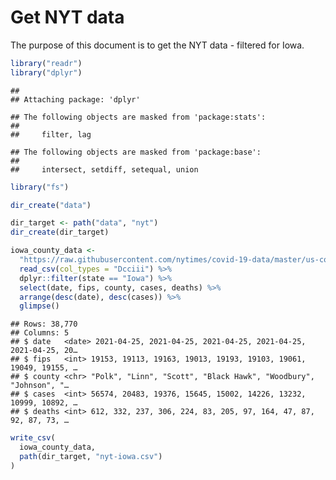 Get NYT data
================

The purpose of this document is to get the NYT data - filtered for Iowa.

``` r
library("readr")
library("dplyr")
```

    ## 
    ## Attaching package: 'dplyr'

    ## The following objects are masked from 'package:stats':
    ## 
    ##     filter, lag

    ## The following objects are masked from 'package:base':
    ## 
    ##     intersect, setdiff, setequal, union

``` r
library("fs")
```

``` r
dir_create("data")

dir_target <- path("data", "nyt")
dir_create(dir_target)
```

``` r
iowa_county_data <- 
  "https://raw.githubusercontent.com/nytimes/covid-19-data/master/us-counties.csv" %>%
  read_csv(col_types = "Dcciii") %>%
  dplyr::filter(state == "Iowa") %>%
  select(date, fips, county, cases, deaths) %>%
  arrange(desc(date), desc(cases)) %>%
  glimpse()
```

    ## Rows: 38,770
    ## Columns: 5
    ## $ date   <date> 2021-04-25, 2021-04-25, 2021-04-25, 2021-04-25, 2021-04-25, 20…
    ## $ fips   <int> 19153, 19113, 19163, 19013, 19193, 19103, 19061, 19049, 19155, …
    ## $ county <chr> "Polk", "Linn", "Scott", "Black Hawk", "Woodbury", "Johnson", "…
    ## $ cases  <int> 56574, 20483, 19376, 15645, 15002, 14226, 13232, 10999, 10892, …
    ## $ deaths <int> 612, 332, 237, 306, 224, 83, 205, 97, 164, 47, 87, 92, 87, 73, …

``` r
write_csv(
  iowa_county_data,
  path(dir_target, "nyt-iowa.csv")
)
```
